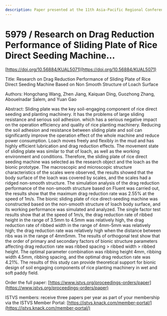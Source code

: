 ```yaml
---
description: Paper presented at the 11th Asia-Pacific Regional Conference of the ISTVS
---
```


# 5979 / Research on Drag Reduction Performance of Sliding Plate of Rice Direct Seeding Machine...

[https://doi.org/10.56884/KUAL5071](https://doi.org/10.56884/KUAL5071)

Title: Research on Drag Reduction Performance of Sliding Plate of Rice Direct Seeding Machine Based on Non Smooth Structure of Loach Surface

Authors: Hongchang Wang, Zhen Jiang, Kaiquan Ding, Guozhong Zhang, Abouelnadar Salem, and Yuan Gao

Abstract: Sliding plate was the key soil-engaging component of rice direct seeding and planting machinery. It has the problems of large sliding resistance and serious soil adhesion. which has a serious negative impact on the operation efficiency and quality of rice planting machinery. Reducing the soil adhesion and resistance between sliding plate and soil can significantly improve the operation effect of the whole machine and reduce power consumption. Loach moves freely and flexibly in the mud and has highly efficient lubrication and drag reduction effects. The movement state of sliding plate was similar to that of loach, as well as the working environment and conditions. Therefore, the sliding plate of rice direct seeding machine was selected as the research object and the loach as the bionic prototype. The macroscopic and microscopic structure characteristics of the scales were observed, the results showed that the body surface of the loach was covered by scales, and the scales had a ridged non-smooth structure. The simulation analysis of the drag reduction performance of the non-smooth structure based on Fluent was carried out, the results show that the maximum drag reduction rate was 2.55% at the speed of 1m/s. The bionic sliding plate of rice direct-seeding machine was constructed based on the non-smooth structure of loach body surface, and its working performance was simulated and analyzed. The single factor test results show that at the speed of 1m/s, the drag reduction rate of ribbed height in the range of 3.5mm to 4.5mm was relatively high, the drag reduction rate of ribbed width in the range of 4mm-5mm was relatively high; the drag reduction rate was relatively high when the distance between ribs was in the range of 4mm5mm. The results of orthogonal test show that the order of primary and secondary factors of bionic structure parameters affecting drag reduction rate was ribbed spacing > ribbed width > ribbed height. The optimal parameter combination was ribbing height 4mm, ribbing width 4.5mm, ribbing spacing, and the optimal drag reduction rate was 4.21%. The results of this study can provide theoretical support for bionic design of soil engaging components of rice planting machinery in wet and soft paddy field.

Order the full paper: [https://www.istvs.org/proceedings-orders/paper](https://www.istvs.org/proceedings-orders/paper)

ISTVS members: receive three papers per year as part of your membership via the ISTVS Member Portal: [https://istvs.knack.com/member-portal/](https://istvs.knack.com/member-portal/)

